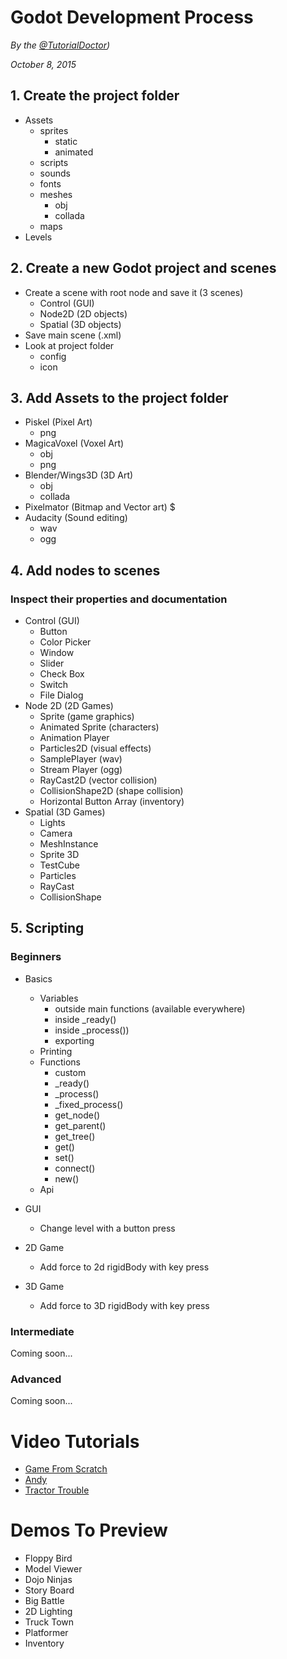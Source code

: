 # Godot Development Process

*By the [@TutorialDoctor](https://twitter.com/TutorialDoctor))*

*October 8, 2015*

## 1. Create the project folder
- Assets
	- sprites
		- static
		- animated
	- scripts
	- sounds
	- fonts
	- meshes
		- obj
		- collada
	- maps
- Levels

## 2. Create a new Godot project and scenes
- Create a scene with root node and save it (3 scenes)
	- Control (GUI)
	- Node2D (2D objects)
	- Spatial (3D objects)
- Save main scene (.xml)
- Look at project folder
	- config
	- icon

## 3. Add Assets to the project folder
- Piskel (Pixel Art)
	- png
- MagicaVoxel (Voxel Art)
	- obj
	- png
- Blender/Wings3D (3D Art)
	- obj
	- collada
- Pixelmator (Bitmap and Vector art) $
- Audacity (Sound editing)
	- wav
	- ogg

## 4. Add nodes to scenes
### Inspect their properties and documentation
- Control (GUI)
	- Button
	- Color Picker
	- Window
	- Slider
	- Check Box
	- Switch
	- File Dialog
- Node 2D (2D Games)
	- Sprite (game graphics)
	- Animated Sprite (characters)
	- Animation Player 
	- Particles2D (visual effects)
	- SamplePlayer (wav)
	- Stream Player (ogg)
	- RayCast2D (vector collision)
	- CollisionShape2D (shape collision)
	- Horizontal Button Array (inventory)
- Spatial (3D Games)
	- Lights
	- Camera
	- MeshInstance
	- Sprite 3D
	- TestCube
	- Particles
	- RayCast
	- CollisionShape

## 5. Scripting

### Beginners
- Basics
	- Variables
		- outside main functions (available everywhere)
		- inside _ready()
		- inside _process())
		- exporting
	- Printing
	- Functions
		- custom
		- _ready()
		- _process()
		- _fixed_process()
		- get_node()
		- get_parent()
		- get_tree()
		- get()
		- set()
		- connect()
		- new()
	- Api
	
- GUI
	- Change level with a button press
- 2D Game
	- Add force to 2d rigidBody with key press
- 3D Game
	- Add force to 3D rigidBody with key press

### Intermediate
Coming soon...
### Advanced
Coming soon...

# Video Tutorials
- [Game From Scratch]()
- [Andy]()
- [Tractor Trouble]()

# Demos To Preview
- Floppy Bird
- Model Viewer
- Dojo Ninjas
- Story Board
- Big Battle
- 2D Lighting
- Truck Town
- Platformer
- Inventory